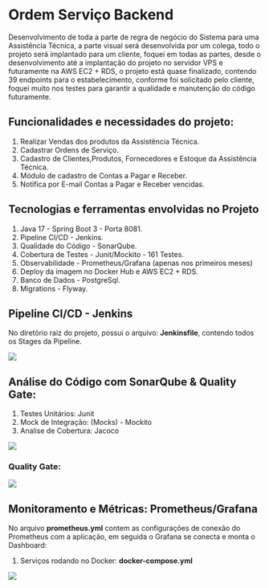 <H1>Ordem Serviço Backend</h1>
<p>Desenvolvimento de toda a parte de regra de negócio do Sistema para uma Assistência Técnica, a parte visual será desenvolvida por um colega, todo o projeto será implantado para um cliente, foquei em todas as partes, desde o desenvolvimento até a implantação do projeto no servidor VPS e futuramente na AWS EC2 + RDS, o projeto está quase finalizado, contendo 39 endpoints para o estabelecimento, conforme foi solicitado pelo cliente, foquei muito nos testes para garantir a qualidade e manutenção do código futuramente.</p>
<H2>Funcionalidades e necessidades do projeto:</H2>
<ol>
  <li>Realizar Vendas dos produtos da Assistência Técnica.</li>
  <li>Cadastrar Ordens de Serviço.</li>
  <li>Cadastro de Clientes,Produtos, Fornecedores e Estoque da Assistência Técnica.</li>
  <li>Módulo de cadastro de Contas a Pagar e Receber.</li>
  <li>Notifica por E-mail Contas a Pagar e Receber vencidas.</li>
</ol>
<H2>Tecnologias e ferramentas envolvidas no Projeto</h2>
<ol>
  <li>Java 17 - Spring Boot 3 - Porta 8081.</li>
  <li>Pipeline CI/CD - Jenkins.</li>
  <li>Qualidade do Código - SonarQube.</li>
  <li>Cobertura de Testes - Junit/Mockito - 161 Testes.</li>
  <li>Observabilidade - Prometheus/Grafana (apenas nos primeiros meses)</li>
  <li>Deploy da imagem no Docker Hub e AWS EC2 + RDS.</li>
  <li>Banco de Dados - PostgreSql.</li>
  <li>Migrations - Flyway.</li>
</ol>
<H2>Pipeline CI/CD - Jenkins</h2>
<p>No diretório raiz do projeto, possui o arquivo: <b>Jenkinsfile</b>, contendo todos os Stages da Pipeline.</p>
<img src="https://github.com/user-attachments/assets/440f5f55-f028-4b58-baf8-24c29f692f19">
<H2>Análise do Código com SonarQube & Quality Gate:</H2>
<ol>
  <li>Testes Unitários: Junit</li>
  <li>Mock de Integração: (Mocks) - Mockito</li>
  <li>Analise de Cobertura: Jacoco</li>
</ol>
<img src="https://github.com/user-attachments/assets/91d6f740-ae43-4c78-af29-3fecdf7d40ec">
<h3>Quality Gate:</h3>
<img src="https://github.com/user-attachments/assets/dec17218-6884-45b0-b394-3f037033df19">
<H2>Monitoramento e Métricas: Prometheus/Grafana</H2>
<p>No arquivo <b>prometheus.yml</b> contem as configurações de conexão do Prometheus com a aplicação, em seguida o Grafana se conecta e monta o Dashboard: </p>
<ol>
  <li>Serviços rodando no Docker: <b>docker-compose.yml</b></li>
</ol>
<img src="https://github.com/user-attachments/assets/2cfbec09-1ca0-415a-88ad-929e5466640b">
